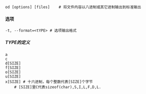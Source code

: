 ```
od [options] [files]	# 将文件内容以八进制或其它进制输出到标准输出
```

#### 选项

```
-t, --format=<tYPE>	# 选项输出格式
```

##### TYPE的定义

```
a
c
d[SIZE]
f[SIZE]
o[SIZE]
u[SIZE]
x[SIZE]	# 十六进制，每个整数代表[SIZE]个字节
	# [SIZE]里C代表sizeof(char),S,I,L,F,D,L.
```

